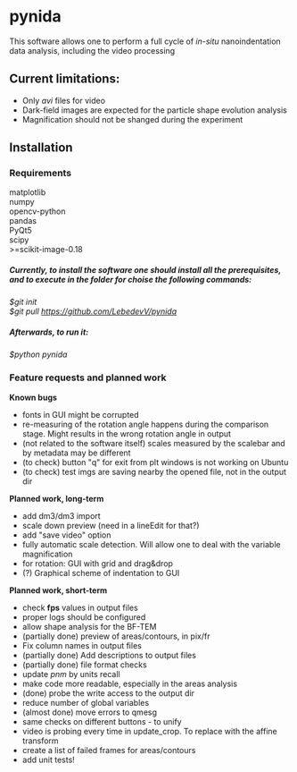 # pynida

This software allows one to perform a full cycle of *in-situ* nanoindentation data analysis, including the video processing

**Current limitations:**
---
- Only *avi* files for video  
- Dark-field images are expected for the particle shape evolution analysis
- Magnification should not be shanged during the experiment

**Installation**
---

### Requirements
matplotlib  
numpy  
opencv-python  
pandas  
PyQt5  
scipy  
\>=scikit-image-0.18

##### Currently, to install the software one should install all the prerequisites, and to execute in the folder for choise the following commands:
*\$git init*  
*\$git pull https://github.com/LebedevV/pynida*
##### Afterwards, to run it:
*\$python pynida*

### Feature requests and planned work

**Known bugs**
- fonts in GUI might be corrupted 
- re-measuring of the rotation angle happens during the comparison stage. Might results in the wrong rotation angle in output
- (not related to the software itself) scales measured by the scalebar and by metadata may be different
-	(to check) button "q" for exit from plt windows is not working on Ubuntu
- (to check) test imgs are saving nearby the opened file, not in the output dir
 
 **Planned work, long-term**
- add dm3/dm3 import
- scale down preview (need in a lineEdit for that?)
- add "save video" option
- fully automatic scale detection. Will allow one to deal with the variable magnification
- for rotation: GUI with grid and drag&drop
- (?) Graphical scheme of indentation to GUI
 
 **Planned work, short-term**
- check __fps__ values in output files
- proper logs should be configured  
- allow shape analysis for the BF-TEM  
- (partially done) preview of areas/contours, in pix/fr
- Fix column names in output files  
- (partially done) Add descriptions to output files
- (partially done) file format checks
- update *pnm* by units recall
- make code more readable, especially in the areas analysis
- (done) probe the write access to the output dir
- reduce number of global variables
- (almost done) move errors to qmesg
- same checks on different buttons - to unify
- video is probing every time in update_crop. To replace with the affine transform
- create a list of failed frames for areas/contours
- add unit tests!
  
